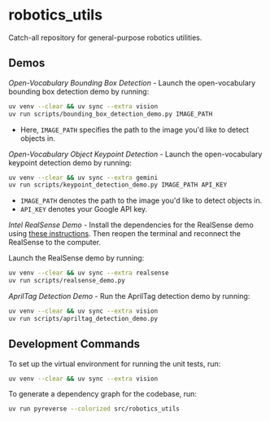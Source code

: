 # robotics_utils

Catch-all repository for general-purpose robotics utilities.

## Demos

_Open-Vocabulary Bounding Box Detection_ - Launch the open-vocabulary bounding box detection demo by running:

```bash
uv venv --clear && uv sync --extra vision
uv run scripts/bounding_box_detection_demo.py IMAGE_PATH
```

- Here, `IMAGE_PATH` specifies the path to the image you'd like to detect objects in.

_Open-Vocabulary Object Keypoint Detection_ - Launch the open-vocabulary keypoint detection demo by running:

```bash
uv venv --clear && uv sync --extra gemini
uv run scripts/keypoint_detection_demo.py IMAGE_PATH API_KEY
```

- `IMAGE_PATH` denotes the path to the image you'd like to detect objects in.
- `API_KEY` denotes your Google API key.

_Intel RealSense Demo_ - Install the dependencies for the RealSense demo using [these instructions](https://github.com/IntelRealSense/librealsense/blob/master/doc/distribution_linux.md#installing-the-packages). Then reopen the terminal and reconnect the RealSense to the computer.

Launch the RealSense demo by running:

```bash
uv venv --clear && uv sync --extra realsense
uv run scripts/realsense_demo.py
```

_AprilTag Detection Demo_ - Run the AprilTag detection demo by running:

```bash
uv venv --clear && uv sync --extra vision
uv run scripts/apriltag_detection_demo.py
```

## Development Commands

To set up the virtual environment for running the unit tests, run:

```bash
uv venv --clear && uv sync --extra vision
```

To generate a dependency graph for the codebase, run:

```bash
uv run pyreverse --colorized src/robotics_utils
```
